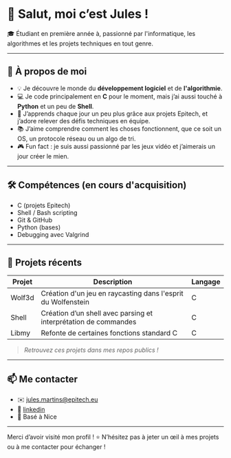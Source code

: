 # 👋 Salut, moi c’est Jules !

🎓 Étudiant en première année à, passionné par l'informatique, les algorithmes et les projets techniques en tout genre.

---

## 🚀 À propos de moi

- 💡 Je découvre le monde du **développement logiciel** et de **l'algorithmie**.
- 💻 Je code principalement en **C** pour le moment, mais j’ai aussi touché à **Python** et un peu de **Shell**.
- 🧠 J’apprends chaque jour un peu plus grâce aux projets Epitech, et j’adore relever des défis techniques en équipe.
- 📚 J’aime comprendre comment les choses fonctionnent, que ce soit un OS, un protocole réseau ou un algo de tri.
- 🎮 Fun fact : je suis aussi passionné par les jeux vidéo et j’aimerais un jour créer le mien.

---

## 🛠️ Compétences (en cours d'acquisition)

- C (projets Epitech)
- Shell / Bash scripting
- Git & GitHub
- Python (bases)
- Debugging avec Valgrind

---

## 📌 Projets récents

| Projet | Description | Langage |
|--------|-------------|---------|
| Wolf3d | Création d'un jeu en raycasting dans l'esprit du Wolfenstein | C |
| Shell | Création d’un shell avec parsing et interprétation de commandes | C |
| Libmy | Refonte de certaines fonctions standard C | C |

> *Retrouvez ces projets dans mes repos publics !*

---

## 📫 Me contacter

- ✉️ jules.martins@epitech.eu
- 💼 [linkedin](linkedin.com/in/jules-martins)
- 📍 Basé à Nice

---

Merci d’avoir visité mon profil ! ⭐ N’hésitez pas à jeter un œil à mes projets ou à me contacter pour échanger !

